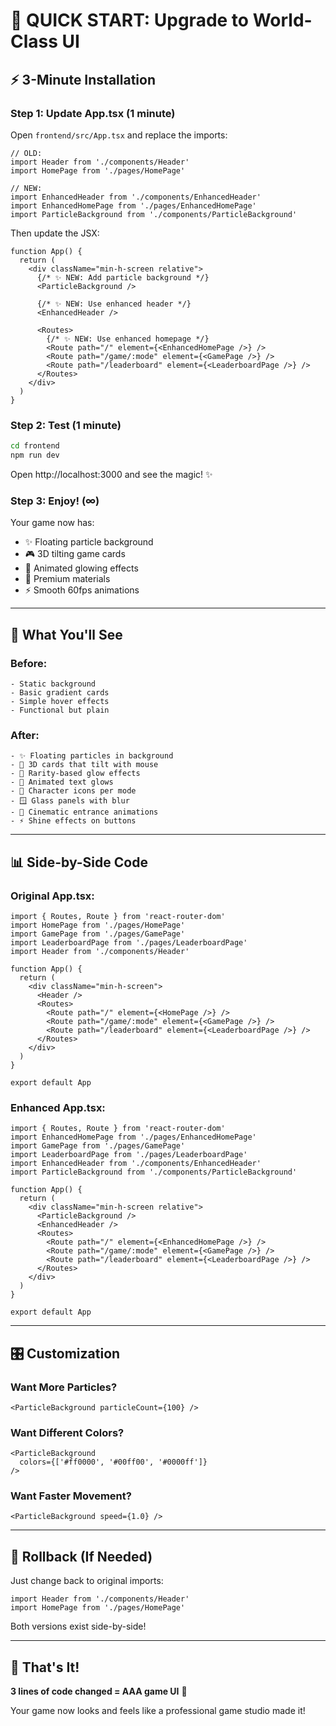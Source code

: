 # 🚀 QUICK START: Upgrade to World-Class UI

## ⚡ 3-Minute Installation

### Step 1: Update App.tsx (1 minute)

Open `frontend/src/App.tsx` and replace the imports:

```tsx
// OLD:
import Header from './components/Header'
import HomePage from './pages/HomePage'

// NEW:
import EnhancedHeader from './components/EnhancedHeader'
import EnhancedHomePage from './pages/EnhancedHomePage'
import ParticleBackground from './components/ParticleBackground'
```

Then update the JSX:

```tsx
function App() {
  return (
    <div className="min-h-screen relative">
      {/* ✨ NEW: Add particle background */}
      <ParticleBackground />
      
      {/* ✨ NEW: Use enhanced header */}
      <EnhancedHeader />
      
      <Routes>
        {/* ✨ NEW: Use enhanced homepage */}
        <Route path="/" element={<EnhancedHomePage />} />
        <Route path="/game/:mode" element={<GamePage />} />
        <Route path="/leaderboard" element={<LeaderboardPage />} />
      </Routes>
    </div>
  )
}
```

### Step 2: Test (1 minute)

```bash
cd frontend
npm run dev
```

Open http://localhost:3000 and see the magic! ✨

### Step 3: Enjoy! (∞)

Your game now has:
- ✨ Floating particle background
- 🎮 3D tilting game cards
- 💫 Animated glowing effects
- 🎨 Premium materials
- ⚡ Smooth 60fps animations

---

## 🎨 What You'll See

### Before:
```
- Static background
- Basic gradient cards
- Simple hover effects
- Functional but plain
```

### After:
```
- ✨ Floating particles in background
- 🎴 3D cards that tilt with mouse
- 💎 Rarity-based glow effects
- 🌟 Animated text glows
- 🎯 Character icons per mode
- 🪟 Glass panels with blur
- 💫 Cinematic entrance animations
- ⚡ Shine effects on buttons
```

---

## 📊 Side-by-Side Code

### Original App.tsx:
```tsx
import { Routes, Route } from 'react-router-dom'
import HomePage from './pages/HomePage'
import GamePage from './pages/GamePage'
import LeaderboardPage from './pages/LeaderboardPage'
import Header from './components/Header'

function App() {
  return (
    <div className="min-h-screen">
      <Header />
      <Routes>
        <Route path="/" element={<HomePage />} />
        <Route path="/game/:mode" element={<GamePage />} />
        <Route path="/leaderboard" element={<LeaderboardPage />} />
      </Routes>
    </div>
  )
}

export default App
```

### Enhanced App.tsx:
```tsx
import { Routes, Route } from 'react-router-dom'
import EnhancedHomePage from './pages/EnhancedHomePage'
import GamePage from './pages/GamePage'
import LeaderboardPage from './pages/LeaderboardPage'
import EnhancedHeader from './components/EnhancedHeader'
import ParticleBackground from './components/ParticleBackground'

function App() {
  return (
    <div className="min-h-screen relative">
      <ParticleBackground />
      <EnhancedHeader />
      <Routes>
        <Route path="/" element={<EnhancedHomePage />} />
        <Route path="/game/:mode" element={<GamePage />} />
        <Route path="/leaderboard" element={<LeaderboardPage />} />
      </Routes>
    </div>
  )
}

export default App
```

---

## 🎛️ Customization

### Want More Particles?
```tsx
<ParticleBackground particleCount={100} />
```

### Want Different Colors?
```tsx
<ParticleBackground 
  colors={['#ff0000', '#00ff00', '#0000ff']} 
/>
```

### Want Faster Movement?
```tsx
<ParticleBackground speed={1.0} />
```

---

## 🔄 Rollback (If Needed)

Just change back to original imports:
```tsx
import Header from './components/Header'
import HomePage from './pages/HomePage'
```

Both versions exist side-by-side!

---

## 🎉 That's It!

**3 lines of code changed = AAA game UI** 🚀

Your game now looks and feels like a professional game studio made it!






